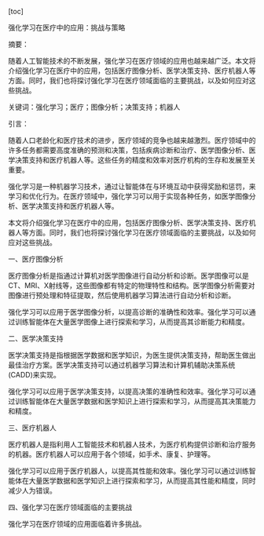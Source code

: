 
[toc]                    
                
                
强化学习在医疗中的应用：挑战与策略

摘要：

随着人工智能技术的不断发展，强化学习在医疗领域的应用也越来越广泛。本文将介绍强化学习在医疗中的应用，包括医疗图像分析、医学决策支持、医疗机器人等方面。同时，我们也将探讨强化学习在医疗领域面临的主要挑战，以及如何应对这些挑战。

关键词：强化学习；医疗；图像分析；决策支持；机器人

引言：

随着人口老龄化和医疗技术的进步，医疗领域的竞争也越来越激烈。医疗领域中的许多任务都需要高度准确的预测和决策，包括疾病诊断和治疗、医学图像分析、医学决策支持和医疗机器人等。这些任务的精度和效率对医疗机构的生存和发展至关重要。

强化学习是一种机器学习技术，通过让智能体在与环境互动中获得奖励和惩罚，来学习和优化行为。在医疗领域中，强化学习可以用于实现各种任务，如医学图像分析、医学决策支持和医疗机器人等。

本文将介绍强化学习在医疗中的应用，包括医疗图像分析、医学决策支持、医疗机器人等方面。同时，我们也将探讨强化学习在医疗领域面临的主要挑战，以及如何应对这些挑战。

一、医疗图像分析

医疗图像分析是指通过计算机对医学图像进行自动分析和诊断。医学图像可以是CT、MRI、X射线等，这些图像都有特定的物理特性和结构。医学图像分析需要对图像进行预处理和特征提取，然后使用机器学习算法进行自动分析和诊断。

强化学习可以应用于医学图像分析，以提高诊断的准确性和效率。强化学习可以通过训练智能体在大量医学图像上进行探索和学习，从而提高其诊断能力和精度。

二、医学决策支持

医学决策支持是指根据医学数据和医学知识，为医生提供决策支持，帮助医生做出最佳治疗方案。医学决策支持可以通过机器学习算法和计算机辅助决策系统(CADD)来实现。

强化学习可以应用于医学决策支持，以提高决策的准确性和效率。强化学习可以通过训练智能体在大量医学数据和医学知识上进行探索和学习，从而提高其决策能力和精度。

三、医疗机器人

医疗机器人是指利用人工智能技术和机器人技术，为医疗机构提供诊断和治疗服务的机器。医疗机器人可以应用于各个领域，如手术、康复、护理等。

强化学习可以应用于医疗机器人，以提高其性能和效率。强化学习可以通过训练智能体在大量医学数据和医学知识上进行探索和学习，从而提高其性能和精度，同时减少人为错误。

四、强化学习在医疗领域面临的主要挑战

强化学习在医疗领域的应用面临着许多挑战。

